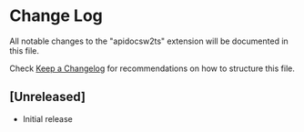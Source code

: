 # Change Log

All notable changes to the "apidocsw2ts" extension will be documented in this file.

Check [Keep a Changelog](http://keepachangelog.com/) for recommendations on how to structure this file.

## [Unreleased]

- Initial release